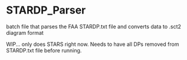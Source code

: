 # STARDP_Parser
batch file that parses the FAA STARDP.txt file and converts data to .sct2 diagram format


WIP... only does STARS right now. Needs to have all DPs removed from STARDP.txt file before running.
